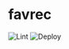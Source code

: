 # favrec

![Lint](https://github.com/smallkirby/favrec/actions/workflows/lint.yml/badge.svg)
![Deploy](https://github.com/smallkirby/favrec/actions/workflows/firebase-hosting-merge.yml/badge.svg)
